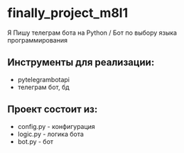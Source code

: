# finally_project_m8l1

Я Пишу телеграм бота на Python / Бот по выбору языка программирования
## Инструменты для реализации:
- pytelegrambotapi
- телеграм бот, бд

## Проект состоит из:
- config.py - конфигурация
- logic.py - логика бота
- bot.py - бот
